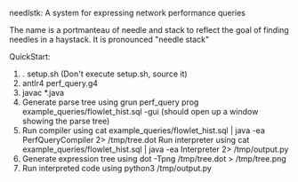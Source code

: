 needlstk: A system for expressing network performance queries

The name is a portmanteau of needle and stack to reflect the
goal of finding needles in a haystack. It is pronounced "needle stack"

QuickStart:

1. . setup.sh (Don't execute setup.sh, source it)
2. antlr4 perf_query.g4 
3. javac *.java
4. Generate parse tree using
grun perf_query prog  example_queries/flowlet_hist.sql -gui
(should open up a window showing the parse tree)
5. Run compiler using
cat example_queries/flowlet_hist.sql | java -ea PerfQueryCompiler 2> /tmp/tree.dot
Run interpreter using
cat example_queries/flowlet_hist.sql | java -ea Interpreter 2> /tmp/output.py
6. Generate expression tree using
dot -Tpng /tmp/tree.dot > /tmp/tree.png
7. Run interpreted code using
python3 /tmp/output.py

